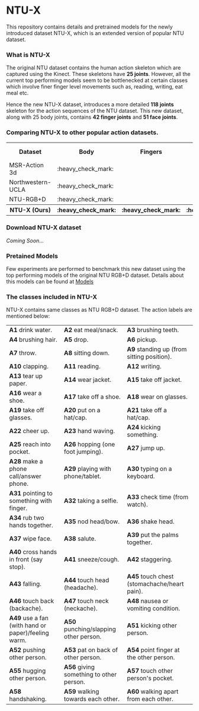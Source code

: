 # NTU-X

This repository contains details and pretrained models for the newly introduced dataset NTU-X, which is an extended version of popular NTU dataset.

### What is NTU-X

The original NTU dataset contains the human action skeleton which are captured using the Kinect. These skeletons have <b>25 joints</b>. However, all the current top performing models seem to be bottlenecked at certain classes which involve finer finger level movements such as, reading, writing, eat meal etc.

Hence the new NTU-X dataset, introduces a more detailed <b>118 joints</b> skeleton for the action sequences of the NTU dataset. This new dataset, along with 25 body joints, contains <b>42 finger joints</b> and <b>51 face joints</b>.

### Comparing NTU-X to other popular action datasets.

<table>

<tr>
<th>Dataset</th>
<th>Body</th>
<th>Fingers</th>
<th>Face</th>
<th># Joints</th>
<th># Sequences</th>
<th># Classes</th>
</tr>

<tr>
<td>MSR-Action 3d</td>
<td>:heavy_check_mark:</td>
<td/>
<td/>
<td>20</td>
<td>567</td>
<td>20</td>
</tr>

<tr>
<td>Northwestern-UCLA</td>
<td>:heavy_check_mark:</td>
<td/>
<td/>
<td>24</td>
<td>1475</td>
<td>10</td>
</tr>

<tr>
<td>NTU-RGB+D</td>
<td>:heavy_check_mark:</td>
<td/>
<td/>
<td>25</td>
<td>56880</td>
<td>60</td>
</tr>

<tr>
<th>NTU-X (Ours)</th>
<th>:heavy_check_mark:</th>
<th>:heavy_check_mark:</td>
<th>:heavy_check_mark:</td>
<th>118</th>
<th>56148</th>
<th>60</th>
</tr>

</table>

### Download NTU-X dataset

<i>Coming Soon...</i>

### Pretained Models

Few experiments are performed to benchmark this new dataset using the top performing models of the original NTU RGB+D dataset. Details about this models can be found at [Models](./models/)

### The classes included in NTU-X

NTU-X contains same classes as NTU RGB+D dataset. The action labels are mentioned below:

<table>
<tr>
<td><b>A1</b> drink water. </td>
<td><b>A2</b> eat meal/snack. </td>
<td><b>A3</b> brushing teeth. </td>
</tr>

<tr>
<td><b>A4</b> brushing hair. </td>
<td><b>A5</b> drop. </td>
<td><b>A6</b> pickup. </td>
</tr>

<tr>
<td><b>A7</b> throw. </td>
<td><b>A8</b> sitting down. </td>
<td><b>A9</b> standing up (from sitting position).</td>
</tr>

<tr>
<td><b>A10</b> clapping. </td>
<td><b>A11</b> reading. </td>
<td><b>A12</b> writing. </td>
</tr>

<tr>
<td><b>A13</b> tear up paper. </td>
<td><b>A14</b> wear jacket. </td>
<td><b>A15</b> take off jacket. </td>
</tr>

<tr>
<td><b>A16</b> wear a shoe. </td>
<td><b>A17</b> take off a shoe. </td>
<td><b>A18</b> wear on glasses. </td>
</tr>

<tr>
<td><b>A19</b> take off glasses. </td>
<td><b>A20</b> put on a hat/cap. </td>
<td><b>A21</b> take off a hat/cap. </td>
</tr>

<tr>
<td><b>A22</b> cheer up. </td>
<td><b>A23</b> hand waving. </td>
<td><b>A24</b> kicking something. </td>
</tr>

<tr>
<td><b>A25</b> reach into pocket. </td>
<td><b>A26</b> hopping (one foot jumping). </td>
<td><b>A27</b> jump up. </td>
</tr>

<tr>
<td><b>A28</b> make a phone call/answer phone. </td>
<td><b>A29</b> playing with phone/tablet. </td>
<td><b>A30</b> typing on a keyboard. </td>
</tr>

<tr>
<td><b>A31</b> pointing to something with finger. </td>
<td><b>A32</b> taking a selfie. </td>
<td><b>A33</b> check time (from watch). </td>
</tr>

<tr>
<td><b>A34</b> rub two hands together. </td>
<td><b>A35</b> nod head/bow. </td>
<td><b>A36</b> shake head. </td>
</tr>

<tr>
<td><b>A37</b> wipe face. </td>
<td><b>A38</b> salute. </td>
<td><b>A39</b> put the palms together. </td>
</tr>

<tr>
<td><b>A40</b> cross hands in front (say stop). </td>
<td><b>A41</b> sneeze/cough. </td>
<td><b>A42</b> staggering. </td>
</tr>

<tr>
<td><b>A43</b> falling. </td>
<td><b>A44</b> touch head (headache). </td>
<td><b>A45</b> touch chest (stomachache/heart pain).</td>
</tr>

<tr>
<td><b>A46</b> touch back (backache). </td>
<td><b>A47</b> touch neck (neckache). </td>
<td><b>A48</b> nausea or vomiting condition. </td>
</tr>

<tr>
<td><b>A49</b> use a fan (with hand or paper)/feeling warm.</td>
<td><b>A50</b> punching/slapping other person. </td>
<td><b>A51</b> kicking other person. </td>
</tr>

<tr>
<td><b>A52</b> pushing other person. </td>
<td><b>A53</b> pat on back of other person. </td>
<td><b>A54</b> point finger at the other person. </td>
</tr>

<tr>
<td><b>A55</b> hugging other person. </td>
<td><b>A56</b> giving something to other person. </td>
<td><b>A57</b> touch other person's pocket. </td>
</tr>

</tr>
<td><b>A58</b> handshaking. </td>
<td><b>A59</b> walking towards each other. </td>
<td><b>A60</b> walking apart from each other. </td>
</tr>
</table>
